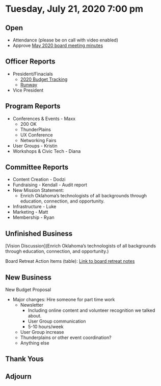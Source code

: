 # Tuesday, July 21, 2020 7:00 pm

## Open

- Attendance (please be on call with video enabled)
- Approve [May 2020 board meeting minutes](https://github.com/techlahoma/board_meetings/blob/master/2020/05_may_minutes.md)

## Officer Reports

- President/Finacials
  - [2020 Budget Tracking](https://docs.google.com/spreadsheets/d/10KlK1Yb6_Gp2sAZvnNZ5tbD08TMlkY_XINKqSM74CLo/edit?usp=sharing)
  - [Runway](https://docs.google.com/spreadsheets/d/1KJwYtzZFRyrqAQlxPbul3t5pmGXcjS-y4NlijMAU0Lk/edit?usp=sharing)
- Vice President

## Program Reports

- Conferences & Events - Maxx
  - 200 OK
  - ThunderPlains
  - UX Conference
  - Networking Fairs
- User Groups - Kristin
- Workshops & Civic Tech - Diana

## Committee Reports

- Content Creation - Dodzi
- Fundraising - Kendall - Audit report
 - New Mission Statement:
   - Enrich Oklahoma’s technologists of all backgrounds through education, connection, and opportunity.
- Infrastructure - Luke
- Marketing - Matt
- Membership - Ryan

## Unfinished Business

[Vision Discussion](Enrich Oklahoma’s technologists of all backgrounds through education, connection, and opportunity.)

Board Retreat Action Items (table):
[Link to board retreat notes](https://docs.google.com/document/d/1TeeipFHbYwD6iJZ6vT2G7VaAnpDQ1C50DU8IhPW4_84/edit?usp=sharing)

## New Business

New Budget Proposal
  - Major changes: Hire someone for part time work
    - Newsletter
      - Including online content and volunteer recognition we talked about.
      - User Group communication
      - 5-10 hours/week
    - User Group increase
    - Thunderplains or other event coordination? 
    - Anything else
    
## Thank Yous

## Adjourn
